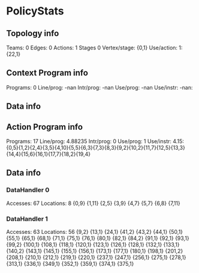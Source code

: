 # PolicyStats
## Topology info
Teams:		0
Edges:		0
Actions:	1
Stages		0
Vertex/stage:	{0,1} 
Use/action:	1: {22,1} 

## Context Program info
Programs:	0
Line/prog:	-nan
Intr/prog:	-nan
Use/prog:	-nan
Use/instr:	-nan: 

## Data info


## Action Program info
Programs:	17
Line/prog:	4.88235
Intr/prog:	0
Use/prog:	1
Use/instr:	4.15: {0,5}{1,2}{2,4}{3,5}{4,10}{5,5}{6,3}{7,3}{8,3}{9,2}{10,2}{11,7}{12,5}{13,3}{14,4}{15,6}{16,1}{17,7}{18,2}{19,4}

## Data info

### DataHandler 0
Accesses:	67
Locations:	8
{0,9} {1,11} {2,5} {3,9} {4,7} {5,7} {6,8} {7,11} 

### DataHandler 1
Accesses:	63
Locations:	56
{9,2} {13,1} {24,1} {41,2} {43,2} {44,1} {50,1} {55,1} {65,1} {68,1} {71,1} {75,1} {76,1} {80,1} {82,1} {84,2} {91,1} {92,1} {93,1} {99,2} {100,1} {108,1} {118,1} {120,1} {123,1} {126,1} {128,1} {132,1} {133,1} {140,2} {143,1} {145,1} {155,1} {156,1} {173,1} {177,1} {180,1} {198,1} {201,2} {208,1} {210,1} {212,1} {219,1} {220,1} {237,1} {247,1} {256,1} {275,1} {278,1} {313,1} {336,1} {349,1} {352,1} {359,1} {374,1} {375,1} 